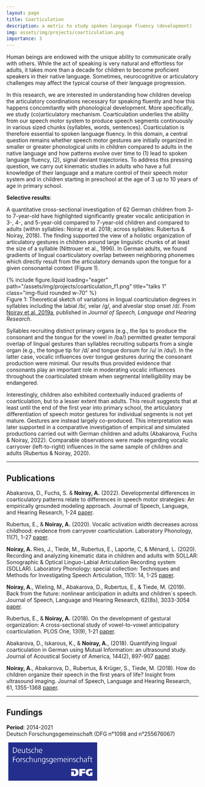 ```yaml
---
layout: page
title: Coarticulation
description: a metric to study spoken language fluency (development)
img: assets/img/projects/coarticulation.png
importance: 3
---
```


Human beings are endowed with the unique ability to communicate orally with others. While the act of speaking is very natural and effortless for adults, it takes more than a decade for children to become proficient speakers in their native language. Sometimes, neurocognitive or articulatory challenges may affect the typical course of their language progression.

In this research, we are interested in understanding how children develop the articulatory coordinations necessary for speaking fluently and how this happens concomitantly with phonological development.
More specifically, we study (co)articulatory mechanism. Coarticulation underlies the ability from our speech motor system to produce speech segments continuously in various sized chunks (syllables, words, sentences). Coarticulation is therefore essential to spoken language fluency. In this domain, a central question remains whether speech motor gestures are initially organized in smaller or greater phonological units in children compared to adults in the native language and how patterns evolve over time to (1) lead to spoken language fluency, (2), signal deviant trajectories.
To address this pressing question, we carry out kinematic studies in adults who have a full knowledge of their language and a mature control of their speech motor system and in children starting in preschool at the age of 3 up to 10 years of age in primary school.

**Selective results**:

​A quantitative cross-sectional investigation of 62 German children from 3- to 7-year-old have highlighted significantly greater vocalic anticipation in 3-, 4-, and 5-year-old compared to 7-year-old children and compared to adults (within syllables: Noiray et al. 2018; across syllables: Rubertus & Noiray, 2018). The finding supported the view of a holistic organization of articulatory gestures in children around large linguistic chunks of at least the size of a syllable (Nittrouer et al., 1996). In German adults, we found gradients of lingual coarticulatory overlap between neighboring phonemes which directly result from the articulatory demands upon the tongue for a given consonantal context (Figure 1).

<div class="row">
    <div style="max-width:800px; margin:auto;" class="">
        {% include figure.liquid loading="eager" path="/assets/img/projects/coarticulation_f1.png" title="talks 1"
        class="img-fluid rounded w-70"
        %}
    </div>
</div>
<div class="caption">
    Figure 1: Theoretical sketch of variations in lingual coarticulation degrees in syllables including the labial /b/, velar /g/, and alveolar stop onset /d/. From <a href="https://pubs.asha.org/doi/10.1044/2019_JSLHR-S-CSMC7-18-0208">Noiray et al. 2019a</a>, published in <em>Journal of Speech, Language and Hearing Research</em>.
</div>

Syllables recruiting distinct primary organs (e.g., the lips to produce the consonant and the tongue for the vowel in /ba/) permitted greater temporal overlap of lingual gestures than syllables recruiting subparts from a single organ (e.g., the tongue tip for /d/ and tongue dorsum for /u/ in /du/). In the latter case, vocalic influences over tongue gestures during the consonant production were minimal. Our results thus provided evidence that consonants play an important role in moderating vocalic influences throughout the coarticulated stream when segmental intelligibility may be endangered.

Interestingly, children also exhibited contextually induced gradients of coarticulation, but to a lesser extent than adults. This result suggests that at least until the end of the first year into primary school, the articulatory differentiation of speech motor gestures for individual segments is not yet mature. Gestures are instead largely co-produced. This interpretation was later supported in a comparative investigation of empirical and simulated productions carried out with German children and adults (Abakarova, Fuchs & Noiray, 2022). Comparable observations were made regarding vocalic carryover (left-to-right) influences in the same sample of children and adults (Rubertus & Noiray, 2020).

---

<!-- Publications -->

## Publications

Abakarova, D., Fuchs, S. & **Noiray, A.** (2022). Developmental differences in coarticulatory patterns relate to differences in speech motor strategies: An empirically grounded modeling approach. Journal of Speech, Language, and Hearing Research, 1-24 [paper](https://pubs.asha.org/doi/full/10.1044/2022_JSLHR-21-00212).

Rubertus, E., & **Noiray, A.** (2020). Vocalic activation width decreases across childhood: evidence from carryover coarticulation. Laboratory Phonology, 11(7), 1-27 [paper](https://www.journal-labphon.org/article/id/6265/).

**Noiray, A.** Ries, J., Tiede, M., Rubertus, E., Laporte, C, & Ménard, L. (2020). Recording and analyzing kinematic data in children and adults with SOLLAR: Sonographic & Optical Linguo-Labial Articulation Recording system (SOLLAR). Laboratory Phonology: special collection: Techniques and Methods for Investigating Speech Articulation, 11(1): 14, 1-25 [paper](https://www.journal-labphon.org/article/id/6272/).

**Noiray, A.**, Wieling, M., Abakarova, D., Rubertus, E., & Tiede, M. (2019). Back from the future: nonlinear anticipation in adults and children´s speech. Journal of Speech, Language and Hearing Research, 62(8s), 3033-3054 [paper](https://pubs.asha.org/doi/10.1044/2019_JSLHR-S-CSMC7-18-0208).

Rubertus, E., & **Noiray, A.** (2018). On the development of gestural organization: A cross-sectional study of vowel-to-vowel anticipatory coarticulation. PLOS One, 13(9), 1-21 [paper](https://journals.plos.org/plosone/article?id=10.1371/journal.pone.0203562).

Abakarova, D., Iskarous, K., & **Noiray, A.**, (2018). Quantifying lingual coarticulation in German using Mutual Information: an ultrasound study. Journal of Acoustical Society of America, 144(2), 897-907 [paper](https://www.uni-potsdam.de/fileadmin/projects/lola/images/TeamFotos/Abakarova_Iskarous_Noiray_JASA_2018.pdf).

**Noiray, A.**, Abakarova, D., Rubertus, & Krüger, S., Tiede, M. (2018). How do children organize their speech in the first years of life? Insight from ultrasound imaging. Journal of Speech, Language and Hearing Research, 61, 1355-1368 [paper](https://www.researchgate.net/publication/322992164_How_Do_Children_Organize_Their_Speech_in_the_First_Years_of_Life_Insight_From_Ultrasound_Imaging).

---

<!-- Financements -->

## Fundings

**Period**: 2014-2021  
Deutsch Forschungsgemeinschaft (DFG n°1098 and n°255676067)

<img src="/assets/img/fundings/DeutschForschungsgemeinschaft.jpeg" alt="logo" style="height:100px; vertical-align:middle; margin-left:5px;">
